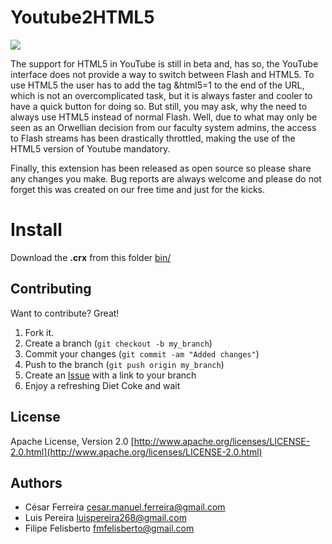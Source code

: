 Youtube2HTML5
=================


![](https://raw.github.com/cesarferreira/youtube2html5/master/images/screenshot.png)

The support for HTML5 in YouTube is still in beta and, has so, the YouTube interface does not provide a way to switch between Flash and HTML5. To use HTML5 the user has to add the tag &html5=1 to the end of the URL, which is not an overcomplicated task, but it is always faster and cooler to have a quick button for doing so.
But still, you may ask, why the need to always use HTML5 instead of normal Flash. Well, due to what may only be seen as an Orwellian decision from our faculty system admins, the access to Flash streams has been drastically throttled, making the use of the HTML5 version of Youtube mandatory.

Finally, this extension has been released as open source so please share any changes you make. Bug reports are always welcome and please do not forget this was created on our free time and just for the kicks.

Install
====
Download the **.crx** from this folder [bin/](https://github.com/cesarferreira/youtube2html5/blob/master/bin/youtube2html5.crx)

## Contributing

Want to contribute? Great! 

1. Fork it.
2. Create a branch (`git checkout -b my_branch`)
3. Commit your changes (`git commit -am "Added changes"`)
4. Push to the branch (`git push origin my_branch`)
5. Create an [Issue](https://github.com/cesarferreira/youtube2html5/issues) with a link to your branch
6. Enjoy a refreshing Diet Coke and wait


## License
Apache License, Version 2.0 [http://www.apache.org/licenses/LICENSE-2.0.html](http://www.apache.org/licenses/LICENSE-2.0.html)

## Authors
 * César Ferreira [cesar.manuel.ferreira@gmail.com](mailto:cesar.manuel.ferreira@gmail.com)
 * Luis Pereira [luispereira268@gmail.com](mailto:luispereira268@gmail.com)
 * Filipe Felisberto [fmfelisberto@gmail.com](mailto:fmfelisberto@gmail.com)

